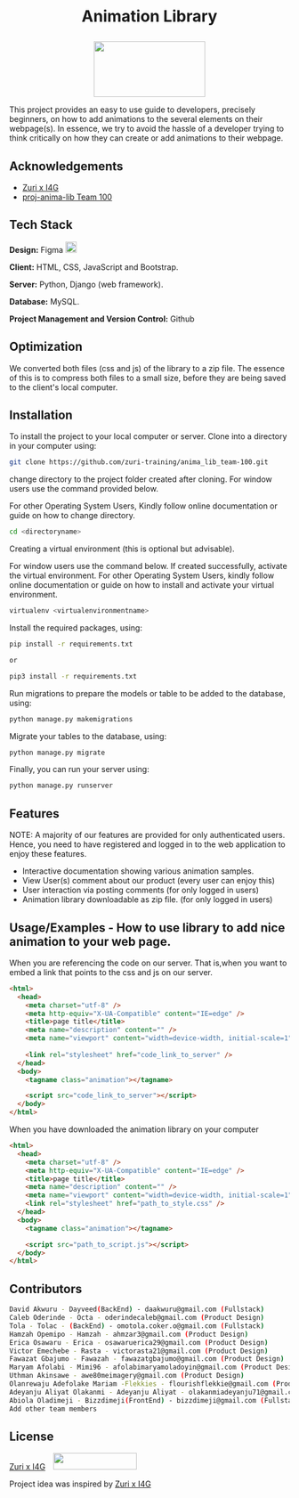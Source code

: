# <p align='center'>Animation Library </p> 
<p align ='center'>
  <img src="https://res.cloudinary.com/dc29czhf9/image/upload/v1659106833/animo_logo_zecrf3.png" width="200" height="100">
</p>
This project provides an easy to use guide to developers, precisely beginners, on how to add animations to the several elements on their webpage(s). In essence, we try to avoid the hassle of a developer trying to think critically on how they can create or add animations to their webpage.

## Acknowledgements

- [Zuri x I4G](https://www.linkedin.com/company/zuri-team)
- [proj-anima-lib Team 100](#)

## Tech Stack

**Design:** Figma <img src="https://res.cloudinary.com/dc29czhf9/image/upload/v1659109673/Figma-logo_pw2gqg.svg" width="20" height="20">

**Client:** HTML, CSS, JavaScript and Bootstrap.

**Server:** Python, Django (web framework).

**Database:** MySQL.

**Project Management and Version Control:** Github

## Optimization

We converted both files (css and js) of the library to a zip file. The essence of this is to compress both files to a small size, before they are being saved to the client's local computer.

## Installation

To install the project to your local computer or server.
Clone into a directory in your computer using:
```bash
git clone https://github.com/zuri-training/anima_lib_team-100.git
```
change directory to the project folder created after cloning.
For window users use the command provided below.

For other Operating System Users, Kindly follow online documentation or guide on how to change directory.

```bash
cd <directoryname>
```
Creating a virtual environment (this is optional but advisable).

For window users use the command below. If created successfully, activate the virtual environment.
For other Operating System Users, kindly follow online documentation or guide on how to install and activate your virtual environment.

```bash
virtualenv <virtualenvironmentname>
```
Install the required packages, using:
```bash
pip install -r requirements.txt

or

pip3 install -r requirements.txt
```
Run migrations to prepare the models or table to be added to the database, using:
```bash
python manage.py makemigrations
```
Migrate your tables to the database, using:
```bash
python manage.py migrate
```

Finally, you can run your server using:
```bash
python manage.py runserver
```

## Features
NOTE: A majority of our features are provided for only authenticated users. Hence, you need to have registered and logged in to the web application to enjoy these features.

- Interactive documentation showing various animation samples. 
- View User(s) comment about our product (every user can enjoy this)
- User interaction via posting comments (for only logged in users)
- Animation library downloadable as zip file. (for only logged in users)

## Usage/Examples - How to use library to add nice animation to your web page.

When you are referencing the code on our server. That is,when you want to embed a link that points to the css and js on our server.

```html
<html>
  <head>
    <meta charset="utf-8" />
    <meta http-equiv="X-UA-Compatible" content="IE=edge" />
    <title>page title</title>
    <meta name="description" content="" />
    <meta name="viewport" content="width=device-width, initial-scale=1" />
    
    <link rel="stylesheet" href="code_link_to_server" />
  </head>
  <body>
    <tagname class="animation"></tagname>

    <script src="code_link_to_server"></script>
  </body>
</html>
```

When you have downloaded the animation library on your computer

```html
<html>
  <head>
    <meta charset="utf-8" />
    <meta http-equiv="X-UA-Compatible" content="IE=edge" />
    <title>page title</title>
    <meta name="description" content="" />
    <meta name="viewport" content="width=device-width, initial-scale=1" />
    <link rel="stylesheet" href="path_to_style.css" />
  </head>
  <body>
    <tagname class="animation"></tagname>

    <script src="path_to_script.js"></script>
  </body>
</html>
```

## Contributors

```bash
David Akwuru - Dayveed(BackEnd) - daakwuru@gmail.com (Fullstack)
Caleb Oderinde - Octa - oderindecaleb@gmail.com (Product Design)
Tola - Tolac - (BackEnd) - omotola.coker.o@gmail.com (Fullstack)
Hamzah Opemipo - Hamzah - ahmzar3@gmail.com (Product Design)
Erica Osawaru - Erica - osawaruerica29@gmail.com (Product Design)
Victor Emechebe - Rasta - victorasta21@gmail.com (Product Design)
Fawazat Gbajumo - Fawazah - fawazatgbajumo@gmail.com (Product Design)
Maryam Afolabi - Mimi96 - afolabimaryamoladoyin@gmail.com (Product Design)
Uthman Akinsawe - awe80meimagery@gmail.com (Product Design)
Olanrewaju Adefolake Mariam -Flekkies - flourishflekkie@gmail.com (Product design)
Adeyanju Aliyat Olakanmi - Adeyanju Aliyat - olakanmiadeyanju71@gmail.com (product design)
Abiola Oladimeji - Bizzdimeji(FrontEnd) - bizzdimeji@gmail.com (Fullstack)
Add other team members
```

## License

[Zuri x I4G](https://www.linkedin.com/company/zuri-team) <img src="https://res.cloudinary.com/dc29czhf9/image/upload/v1659116899/zuri_cofp2f.png" width="150" height="30" style="padding-left: 10px">

Project idea was inspired by [Zuri x I4G](https://www.linkedin.com/company/zuri-team)
